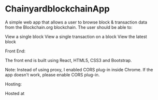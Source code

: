 # ChainyardblockchainApp

A simple web app that allows a user to browse block & transaction data from the Blockchain.org blockchain. The user should be able to:

View a single block
View a single transaction on a block
View the latest block

Front End:

The front end is built using React, HTML5, CSS3 and Bootstrap.

Note: Instead of using proxy, I enabled CORS plug-in inside Chrome. If the app doesn't work, please enable CORS plug-in.

Hosting:

Hosted at 
